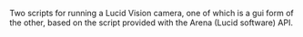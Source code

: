 Two scripts for running a Lucid Vision camera, one of which is a gui form of the other, based on the script provided with the Arena (Lucid software) API.

